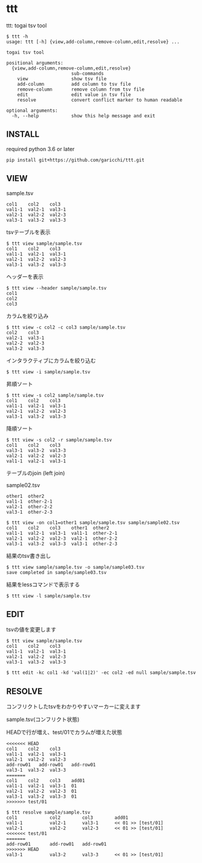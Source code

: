 # ttt
ttt: togai tsv tool

```
$ ttt -h
usage: ttt [-h] {view,add-column,remove-column,edit,resolve} ...

togai tsv tool

positional arguments:
  {view,add-column,remove-column,edit,resolve}
                        sub-commands
    view                show tsv file
    add-column          add column to tsv file
    remove-column       remove column from tsv file
    edit                edit value in tsv file
    resolve             convert conflict marker to human readable

optional arguments:
  -h, --help            show this help message and exit

```

## INSTALL

required python 3.6 or later
```
pip install git+https://github.com/garicchi/ttt.git
```

## VIEW

sample.tsv
```
col1	col2	col3
val1-1	val2-1	val3-1
val2-1	val2-2	val2-3
val3-1	val3-2	val3-3
```

tsvテーブルを表示
```
$ ttt view sample/sample.tsv 
col1  	col2  	col3  
val1-1	val2-1	val3-1
val2-1	val2-2	val2-3
val3-1	val3-2	val3-3
```

ヘッダーを表示

```
$ ttt view --header sample/sample.tsv 
col1  
col2  
col3  
```

カラムを絞り込み
```
$ ttt view -c col2 -c col3 sample/sample.tsv 
col2  	col3  
val2-1	val3-1
val2-2	val2-3
val3-2	val3-3
```

インタラクティブにカラムを絞り込む
```
$ ttt view -i sample/sample.tsv
```

昇順ソート
```
$ ttt view -s col2 sample/sample.tsv 
col1  	col2  	col3  
val1-1	val2-1	val3-1
val2-1	val2-2	val2-3
val3-1	val3-2	val3-3
```

降順ソート
```
$ ttt view -s col2 -r sample/sample.tsv 
col1  	col2  	col3  
val3-1	val3-2	val3-3
val2-1	val2-2	val2-3
val1-1	val2-1	val3-1
```

テーブルのjoin (left join)

sample02.tsv
```
other1	other2
val1-1	other-2-1
val2-1	other-2-2
val3-1	other-2-3
```
```
$ ttt view -on col1=other1 sample/sample.tsv sample/sample02.tsv 
col1  	col2  	col3  	other1	other2   
val1-1	val2-1	val3-1	val1-1	other-2-1
val2-1	val2-2	val2-3	val2-1	other-2-2
val3-1	val3-2	val3-3	val3-1	other-2-3
```

結果のtsv書き出し
```
$ ttt view sample/sample.tsv -o sample/sample03.tsv
save completed in sample/sample03.tsv
```

結果をlessコマンドで表示する
```
$ ttt view -l sample/sample.tsv
```

## EDIT
tsvの値を変更します

```
$ ttt view sample/sample.tsv
col1	col2	col3
val1-1	val2-1	val3-1
val2-1	val2-2	val2-3
val3-1	val3-2	val3-3

$ ttt edit -kc col1 -kd 'val(1|2)' -ec col2 -ed null sample/sample.tsv
```

## RESOLVE
コンフリクトしたtsvをわかりやすいマーカーに変えます

sample.tsv(コンフリクト状態)

HEADで行が増え、test/01でカラムが増えた状態
```
<<<<<<< HEAD
col1	col2	col3
val1-1	val2-1	val3-1
val2-1	val2-2	val2-3
add-row01	add-row01	add-row01
val3-1	val3-2	val3-3
=======
col1	col2	col3	add01
val1-1	val2-1	val3-1	01
val2-1	val2-2	val2-3	01
val3-1	val3-2	val3-3	01
>>>>>>> test/01
```

```
$ ttt resolve sample/sample.tsv 
col1           	col2     	col3     	add01             
val1-1         	val2-1   	val3-1   	<< 01 >> [test/01]
val2-1         	val2-2   	val2-3   	<< 01 >> [test/01]
<<<<<<< test/01
=======        
add-row01      	add-row01	add-row01
>>>>>>> HEAD   
val3-1         	val3-2   	val3-3   	<< 01 >> [test/01]

```
